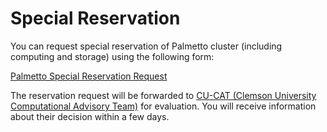 # Special Reservation

You can request special reservation of Palmetto cluster (including computing and storage)
using the following form:

[Palmetto Special Reservation Request](https://citi.sites.clemson.edu/new-reservation/)

The reservation request will be forwarded to [CU-CAT (Clemson University Computational Advisory Team)](https://ccit.clemson.edu/about/governance/clemson-university-computational-advisory-team/) for
evaluation. You will receive information about their decision within a few days. 
